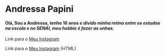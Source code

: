 # Andressa Papini

#### **Olá, Sou a Andressa, tenho 16 anos** _e divido minha rotina entre os estudos na escola e no SENAI, meu hobbie é fazer as unhas._

Link para o [Meu Instagram](https://www.instagram.com/apapinii/)

<p>Link para o <a href="https://www.instagram.com/apapinii/">Meu Instagram</a> (HTML)</p>